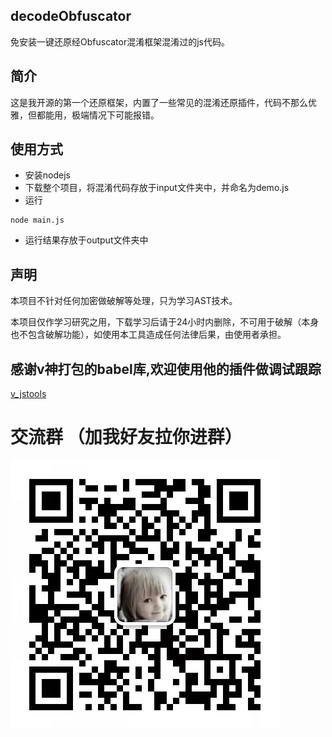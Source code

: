 ## decodeObfuscator

免安装一键还原经Obfuscator混淆框架混淆过的js代码。

## 简介

这是我开源的第一个还原框架，内置了一些常见的混淆还原插件，代码不那么优雅，但都能用，极端情况下可能报错。

## 使用方式

+ 安装nodejs
+ 下载整个项目，将混淆代码存放于input文件夹中，并命名为demo.js
+ 运行
```shell
node main.js
```
+ 运行结果存放于output文件夹中


## 声明

本项目不针对任何加密做破解等处理，只为学习AST技术。

本项目仅作学习研究之用，下载学习后请于24小时内删除，不可用于破解（本身也不包含破解功能），如使用本工具造成任何法律后果，由使用者承担。

## 感谢v神打包的babel库,欢迎使用他的插件做调试跟踪

[v_jstools](https://github.com/cilame/v_jstools)


# 交流群 （加我好友拉你进群）

![Test](https://github.com/Tsaiboss/ControlFlow/blob/main/QR%20code/%E5%BE%AE%E4%BF%A1%E5%8F%B7.jpg) 
